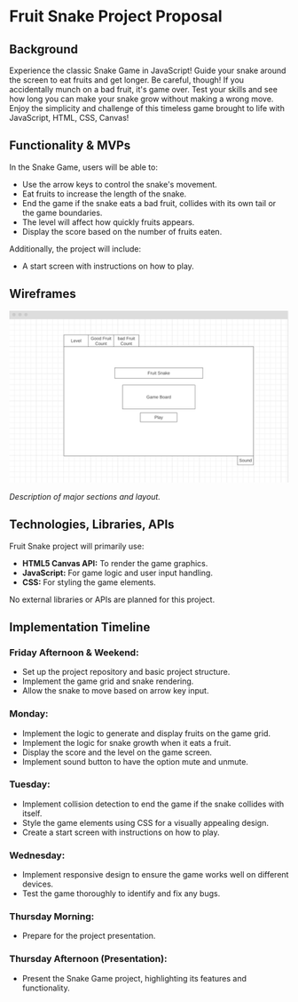 # Fruit Snake Project Proposal

## Background

Experience the classic Snake Game in JavaScript! Guide your snake around the screen to eat fruits and get longer. Be careful, though! If you accidentally munch on a bad fruit, it's game over. Test your skills and see how long you can make your snake grow without making a wrong move. Enjoy the simplicity and challenge of this timeless game brought to life with JavaScript, HTML, CSS, Canvas!

## Functionality & MVPs

In the Snake Game, users will be able to:

- Use the arrow keys to control the snake's movement.
- Eat fruits to increase the length of the snake.
- End the game if the snake eats a bad fruit, collides with its own tail or the game boundaries.
- The level will affect how quickly fruits appears.
- Display the score based on the number of fruits eaten.

Additionally, the project will include:

- A start screen with instructions on how to play.

## Wireframes

![Alt text](./assets/wireFrame.png)

_Description of major sections and layout._

## Technologies, Libraries, APIs

Fruit Snake project will primarily use:

- **HTML5 Canvas API:** To render the game graphics.
- **JavaScript:** For game logic and user input handling.
- **CSS:** For styling the game elements.

No external libraries or APIs are planned for this project.

## Implementation Timeline

### Friday Afternoon & Weekend:

- Set up the project repository and basic project structure.
- Implement the game grid and snake rendering.
- Allow the snake to move based on arrow key input.

### Monday:

- Implement the logic to generate and display fruits on the game grid.
- Implement the logic for snake growth when it eats a fruit.
- Display the score and the level on the game screen.
- Implement sound button to have the option mute and unmute.

### Tuesday:

- Implement collision detection to end the game if the snake collides with itself.
- Style the game elements using CSS for a visually appealing design.
- Create a start screen with instructions on how to play.

### Wednesday:

- Implement responsive design to ensure the game works well on different devices.
- Test the game thoroughly to identify and fix any bugs.

### Thursday Morning:

- Prepare for the project presentation.

### Thursday Afternoon (Presentation):

- Present the Snake Game project, highlighting its features and functionality.
